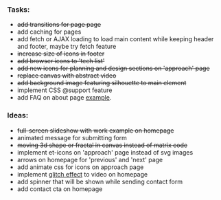 ### Tasks:
- ~~add transitions for page page~~
- add caching for pages
- add fetch or AJAX loading to load main content while keeping header and footer, maybe try fetch feature
- ~~increase size of icons in footer~~
- ~~add browser icons to 'tech list'~~
- ~~add new icons for planning and design sections on 'approach' page~~
- ~~replace canvas with abstract video~~
- ~~add background image featuring silhouette to main element~~
- implement CSS @support feature
- add FAQ on about page [example](http://www.tvrdek.cz/).

### Ideas:
- ~~full-screen slideshow with work example on homepage~~
- animated message for submitting form
- ~~moving 3d shape or fractal in canvas instead of matrix code~~
- implement et-icons on 'approach' page instead of svg images
- arrows on homepage for 'previous' and 'next' page
- add animate css for icons on approach page
- implement [glitch effect](https://codepen.io/lbebber/pen/ypgql) to video on homepage
- add spinner that will be shown while sending contact form
- add contact cta on homepage
